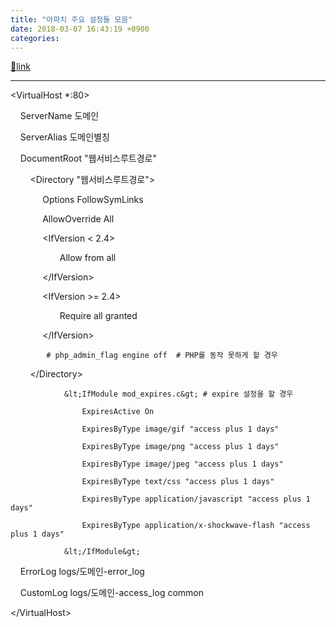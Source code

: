 ```yaml
---
title: "아파치 주요 설정들 모음"
date: 2018-03-07 16:43:19 +0900
categories: 
---
```

[🔗link](http://www.mins01.com/mh/tech/read/1141)
***


&lt;VirtualHost *:80&gt;

    ServerName 도메인

    ServerAlias 도메인별칭

    DocumentRoot "웹서비스루트경로"

        &lt;Directory "웹서비스루트경로"&gt;

             Options FollowSymLinks

             AllowOverride All

             &lt;IfVersion &lt; 2.4&gt;

                    Allow from all

             &lt;/IfVersion&gt;

             &lt;IfVersion &gt;= 2.4&gt;

                    Require all granted

             &lt;/IfVersion&gt;

			# php_admin_flag engine off  # PHP를 동작 못하게 할 경우

        &lt;/Directory&gt;

				&lt;IfModule mod_expires.c&gt; # expire 설정을 할 경우

					ExpiresActive On

					ExpiresByType image/gif "access plus 1 days"

					ExpiresByType image/png "access plus 1 days"

					ExpiresByType image/jpeg "access plus 1 days"

					ExpiresByType text/css "access plus 1 days"

					ExpiresByType application/javascript "access plus 1 days"

					ExpiresByType application/x-shockwave-flash "access plus 1 days"

				&lt;/IfModule&gt;

    ErrorLog logs/도메인-error_log

    CustomLog logs/도메인-access_log common

&lt;/VirtualHost&gt;

  



